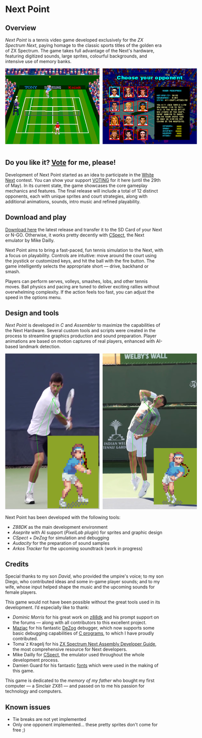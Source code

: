 # Next Point

## Overview

*Next Point* is a tennis video game developed exclusively for the *ZX Spectrum Next*, paying homage to the classic sports titles of the golden era of ZX Spectrum. The game takes full advantage of the Next's hardware, featuring digitized sounds, large sprites, colourful backgrounds, and intensive use of memory banks.

<div style="display: flex; gap: 10px;">
  <img src="docs/grass.png" alt="Court" width="300"/>
  <img src="docs/opponents.png" alt="Opponents" width="300"/>
</div>
<br/>

## Do you like it? [Vote](https://www.specnext.com/white-next-contest/) for me, please!

Development of Next Point started as an idea to participate in the [White Next](https://www.specnext.com/contest-time/) contest. You can show your support [VOTING](https://www.specnext.com/white-next-contest/) for it here (until the 29th of May). In its current state, the game showcases the core gameplay mechanics and features. The final release will include a total of 12 distinct opponents, each with unique sprites and court strategies, along with additional animations, sounds, intro music and refined playability.
## Download and play

[Download here](releases/next-point-1.0.1.nex) the latest release and transfer it to the SD Card of your Next or N-GO. Otherwise, it works pretty decently with [CSpect](https://mdf200.itch.io/cspect), the Next emulator by Mike Dailly.

Next Point aims to bring a fast-paced, fun tennis simulation to the Next, with a focus on playability. Controls are intuitive: move around the court using the joystick or customized keys, and hit the ball with the fire button. The game intelligently selects the appropriate short — drive, backhand or smash.

Players can perform serves, volleys, smashes, lobs, and other tennis moves. Ball physics and pacing are tuned to deliver exciting rallies without overwhelming complexity. If the action feels too fast, you can adjust the speed in the options menu. 

## Design and tools 
*Next Point* is developed in *C* and *Assembler* to maximize the capabilities of the Next Hardware. Several custom tools and scripts were created in the process to streamline graphics production and sound preparation. Player animations are based on motion captures of real players, enhanced with AI-based landmark detection.

<div style="display: flex; gap: 10px;">
  <img src="docs/backhand.png" alt="Backhand" width="300"/>
  <img src="docs/service.png" alt="Service" width="300"/>
</div>
<br/>
Next Point has been developed with the following tools:

- *Z88DK* as the main development environment
- *Aseprite* with AI support (*PixelLab plugin*) for sprites and graphic design
- *CSpect* + *DeZog* for simulation and debugging 
- *Audacity* for the preparation of sound samples
- *Arkos Tracker* for the upcoming soundtrack (work in progress)

## Credits
Special thanks to my son *David*, who provided the umpire's voice; to my son Diego, who contributed ideas and some in-game player sounds; and to my wife, whose input helped shape the music and the upcoming sounds for female players.

This game would not have been possible without the great tools used in its development. I’d especially like to thank:
- *Dominic Morris* for his great work on [z88dk](https://github.com/z88dk/z88dk/wiki) and his prompt support on the forums — along with all contributors to this excellent project.
- [Maziac](https://github.com/maziac) for his fantastic [DeZog](https://github.com/maziac/DeZog) debugger, which now supports some basic debugging capabilities of [C programs](https://github.com/maziac/DeZog/releases/tag/v3.6.0), to which I have proudly contributed.
- Tomaˇz Kragelj for his [ZX Spectrum Next Assembly Developer Guide](https://github.com/tomaz/zx-next-dev-guide), the most comprehensive resource for Next developers.
- Mike Dailly for [CSpect](https://mdf200.itch.io/cspect), the emulator used throughout the whole development process.
- Damien Guard for his fantastic [fonts](https://damieng.com/typography/) which were used in the making of this game.

This game is dedicated to the *memory of my father* who bought my first computer — a Sinclair ZX81 — and passed on to me his passion for technology and computers.

## Known issues
- Tie breaks are not yet implemented
- Only one opponent implemented... these pretty sprites don't come for free ;)